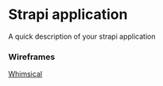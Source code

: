 # Strapi application

A quick description of your strapi application

### Wireframes
[Whimsical](https://whimsical.com/5zXVZQvPAQokSVLgxQHhMm)